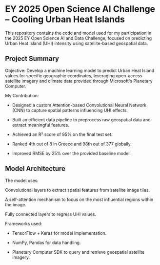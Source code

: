 # EY 2025 Open Science AI Challenge – Cooling Urban Heat Islands
This repository contains the code and model used for my participation in the 2025 EY Open Science AI and Data Challenge, focused on predicting Urban Heat Island (UHI) intensity using satellite-based geospatial data.

## Project Summary
Objective:
Develop a machine learning model to predict Urban Heat Island values for specific geographic coordinates, leveraging open-access satellite imagery and climate data provided through Microsoft's Planetary Computer.

My Contribution:

- Designed a custom Attention-based Convolutional Neural Network (CNN) to capture spatial patterns influencing UHI effects.

- Built an efficient data pipeline to preprocess raw geospatial data and extract meaningful features.

- Achieved an R² score of 95% on the final test set.

- Ranked 4th out of 8 in Greece and 98th out of 377 globally.

- Improved RMSE by 25% over the provided baseline model.

## Model Architecture
The model uses:

Convolutional layers to extract spatial features from satellite image tiles.

A self-attention mechanism to focus on the most influential regions within the image.

Fully connected layers to regress UHI values.

Frameworks used:

- TensorFlow + Keras for model implementation.

- NumPy, Pandas for data handling.

- Planetary Computer SDK to query and retrieve geospatial satellite imagery.
